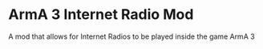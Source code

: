# ArmA 3 Internet Radio Mod







A mod that allows for Internet Radios to be played inside the game ArmA 3


